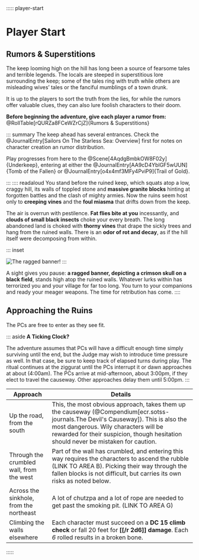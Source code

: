 <div class="ecr ecr-wrapper ecr-markeddown">
::::: player-start

# Player Start

## Rumors &amp; Superstitions

The keep looming high on the hill has long been a source of fearsome tales and
terrible legends. The locals are steeped in superstitious lore surrounding the
keep; some of the tales ring with truth while others are misleading wives’ tales
or the fanciful mumblings of a town drunk.

It is up to the players to sort the truth from the lies, for while the rumors
offer valuable clues, they can also lure foolish characters to their doom.

**Before beginning the adventure, give each player a rumor from:** @RollTable[rQURZa8FCeWZrCjZ]{Rumors &amp; Superstitions}

::: summary
The keep ahead has several entrances. Check the @JournalEntry[Sailors On The Starless Sea: Overview] first for notes on character creation an rumor distribution.

Play progresses from here to the @Scene[4AqdgBmbkOW8F02y]{Underkeep}, entering at either the @JournalEntry[AA9cD4YblGF5wUUN]{Tomb of the Fallen} or @JournalEntry[o4x4mf3MFy4PviP9]{Trail of Gold}.

:::
:::: readaloud 
You stand before the ruined keep, which squats atop a low, craggy
hill, its walls of toppled stone and **massive granite blocks** hinting at forgotten
battles and the clash of mighty armies. Now the ruins seem host only to **creeping
vines** and the **foul miasma** that drifts down from the keep.

The air is overrun with pestilence. **Fat flies bite at you** incessantly, and
**clouds of small black insects** choke your every breath. The long abandoned land
is choked with **thorny vines** that drape the sickly trees and hang from the ruined
walls. There is an **odor of rot and decay**, as if the hill itself were decomposing
from within.

::: inset  

  ![The ragged banner!](modules/ecr/images/basilisk-asterisk/sailors-on-the-starless-sea/tokens/beastmen%20flag%20(molan%20felan%20sable-a-skull-crimson).png)
:::

A sight gives you pause: **a ragged banner, depicting a crimson skull on a black
field**, stands high atop the ruined walls. Whatever lurks within has terrorized
you and your village for far too long. You turn to your companions and ready
your meager weapons. The time for retribution has come. 
::::

## Approaching the Ruins

The PCs are free to enter as they see fit.

::: aside
**A Ticking Clock?**

The adventure assumes that PCs will have a difficult enough time simply surviving until the end, but the Judge may wish to introduce time pressure as well. In that case, be sure to keep track of elapsed turns during play. The ritual continues at the ziggurat until the PCs interrupt it or dawn approaches at about (4:00am). The PCs arrive at mid-afternoon, about 3:00pm, if they elect to travel the causeway. Other approaches delay them until 5:00pm.
:::

| Approach | Details |
|--|--
| Up the road, from the south | This, the most obvious approach, takes them up the causeway (@Compendium[ecr.sotss-journals.The Devil's Causeway]). This is also the most dangerous. Wily characters will be rewarded for their suspicion, though hesitation should never be mistaken for caution. |
| Through the crumbled wall, from the west | Part of the wall has crumbled, and entering this way requires the characters to ascend the rubble (LINK TO AREA B). Picking their way through the fallen blocks is not difficult, but carries its own risks as noted below. |
| Across the sinkhole, from the northeast | A lot of chutzpa and a lot of rope are needed to get past the smoking pit. (LINK TO AREA G) |
| Climbing the walls elsewhere | Each character must succeed on a **DC 15 climb check** or fall 20 feet for **[[/r 2d6]] damage**. Each *6* rolled results in a broken bone. |
:::::
</div>